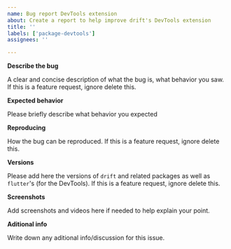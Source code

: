 ```yaml
---
name: Bug report DevTools extension
about: Create a report to help improve drift's DevTools extension
title: ''
labels: ['package-devtools']
assignees: ''

---
```


**Describe the bug**

A clear and concise description of what the bug is, what behavior you saw. If this is
a feature request, ignore delete this.

**Expected behavior**

Please briefly describe what behavior you expected

**Reproducing**

How the bug can be reproduced. If this is a feature request, ignore delete this.

**Versions**

Please add here the versions of `drift` and related packages as well as `flutter`'s
(for the DevTools). If this is a feature request, ignore delete this.

**Screenshots**

Add screenshots and videos here if needed to help explain your point.

**Aditional info**

Write down any aditional info/discussion for this issue.

